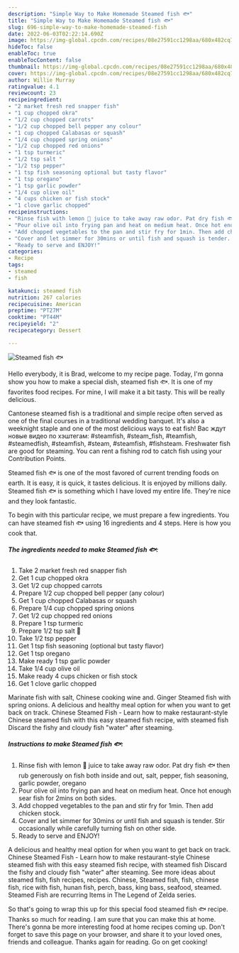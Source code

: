 ```yaml
---
description: "Simple Way to Make Homemade Steamed fish 🐟"
title: "Simple Way to Make Homemade Steamed fish 🐟"
slug: 696-simple-way-to-make-homemade-steamed-fish
date: 2022-06-03T02:22:14.690Z
image: https://img-global.cpcdn.com/recipes/08e27591cc1298aa/680x482cq70/steamed-fish-recipe-main-photo.jpg
hideToc: false
enableToc: true
enableTocContent: false
thumbnail: https://img-global.cpcdn.com/recipes/08e27591cc1298aa/680x482cq70/steamed-fish-recipe-main-photo.jpg
cover: https://img-global.cpcdn.com/recipes/08e27591cc1298aa/680x482cq70/steamed-fish-recipe-main-photo.jpg
author: Willie Murray
ratingvalue: 4.1
reviewcount: 23
recipeingredient:
- "2 market fresh red snapper fish"
- "1 cup chopped okra"
- "1/2 cup chopped carrots"
- "1/2 cup chopped bell pepper any colour"
- "1 cup chopped Calabasas or squash"
- "1/4 cup chopped spring onions"
- "1/2 cup chopped red onions"
- "1 tsp turmeric"
- "1/2 tsp salt "
- "1/2 tsp pepper"
- "1 tsp fish seasoning optional but tasty flavor"
- "1 tsp oregano"
- "1 tsp garlic powder"
- "1/4 cup olive oil"
- "4 cups chicken or fish stock"
- "1 clove garlic chopped"
recipeinstructions:
- "Rinse fish with lemon 🍋 juice to take away raw odor. Pat dry fish 🐟 then rub generously on fish both inside and out, salt, pepper, fish seasoning, garlic powder, oregano"
- "Pour olive oil into frying pan and heat on medium heat. Once hot enough sear fish for 2mins on both sides."
- "Add chopped vegetables to the pan and stir fry for 1min. Then add chicken stock."
- "Cover and let simmer for 30mins or until fish and squash is tender. Stir occasionally while carefully turning fish on other side."
- "Ready to serve and ENJOY!"
categories:
- Recipe
tags:
- steamed
- fish

katakunci: steamed fish 
nutrition: 267 calories
recipecuisine: American
preptime: "PT27M"
cooktime: "PT44M"
recipeyield: "2"
recipecategory: Dessert

---
```



![Steamed fish 🐟](https://img-global.cpcdn.com/recipes/08e27591cc1298aa/680x482cq70/steamed-fish-recipe-main-photo.jpg)

Hello everybody, it is Brad, welcome to my recipe page. Today, I'm gonna show you how to make a special dish, steamed fish 🐟. It is one of my favorites food recipes. For mine, I will make it a bit tasty. This will be really delicious.

Cantonese steamed fish is a traditional and simple recipe often served as one of the final courses in a traditional wedding banquet. It&#39;s also a weeknight staple and one of the most delicious ways to eat fish! Вас ждут новые видео по хэштегам: #steamfish, #steam_fish, #teamfish, #steamedfish, #steamfish, #steam, #steamfish, #fishsteam. Freshwater fish are good for steaming. You can rent a fishing rod to catch fish using your Contribution Points.

Steamed fish 🐟 is one of the most favored of current trending foods on earth. It is easy, it is quick, it tastes delicious. It is enjoyed by millions daily. Steamed fish 🐟 is something which I have loved my entire life. They're nice and they look fantastic.


To begin with this particular recipe, we must prepare a few ingredients. You can have steamed fish 🐟 using 16 ingredients and 4 steps. Here is how you cook that.

<!--inarticleads1-->

##### The ingredients needed to make Steamed fish 🐟:

1. Take 2 market fresh red snapper fish
1. Get 1 cup chopped okra
1. Get 1/2 cup chopped carrots
1. Prepare 1/2 cup chopped bell pepper (any colour)
1. Get 1 cup chopped Calabasas or squash
1. Prepare 1/4 cup chopped spring onions
1. Get 1/2 cup chopped red onions
1. Prepare 1 tsp turmeric
1. Prepare 1/2 tsp salt 🧂
1. Take 1/2 tsp pepper
1. Get 1 tsp fish seasoning (optional but tasty flavor)
1. Get 1 tsp oregano
1. Make ready 1 tsp garlic powder
1. Take 1/4 cup olive oil
1. Make ready 4 cups chicken or fish stock
1. Get 1 clove garlic chopped


Marinate fish with salt, Chinese cooking wine and. Ginger Steamed fish with spring onions. A delicious and healthy meal option for when you want to get back on track. Chinese Steamed Fish - Learn how to make restaurant-style Chinese steamed fish with this easy steamed fish recipe, with steamed fish Discard the fishy and cloudy fish &#34;water&#34; after steaming. 

<!--inarticleads2-->

##### Instructions to make Steamed fish 🐟:

1. Rinse fish with lemon 🍋 juice to take away raw odor. Pat dry fish 🐟 then rub generously on fish both inside and out, salt, pepper, fish seasoning, garlic powder, oregano
1. Pour olive oil into frying pan and heat on medium heat. Once hot enough sear fish for 2mins on both sides.
1. Add chopped vegetables to the pan and stir fry for 1min. Then add chicken stock.
1. Cover and let simmer for 30mins or until fish and squash is tender. Stir occasionally while carefully turning fish on other side.
1. Ready to serve and ENJOY!

A delicious and healthy meal option for when you want to get back on track. Chinese Steamed Fish - Learn how to make restaurant-style Chinese steamed fish with this easy steamed fish recipe, with steamed fish Discard the fishy and cloudy fish &#34;water&#34; after steaming. See more ideas about steamed fish, fish recipes, recipes. Chinese, Steamed fish, fish, chinese fish, rice with fish, hunan fish, perch, bass, king bass, seafood, steamed. Steamed Fish are recurring Items in The Legend of Zelda series. 

So that's going to wrap this up for this special food steamed fish 🐟 recipe. Thanks so much for reading. I am sure that you can make this at home. There's gonna be more interesting food at home recipes coming up. Don't forget to save this page on your browser, and share it to your loved ones, friends and colleague. Thanks again for reading. Go on get cooking!
